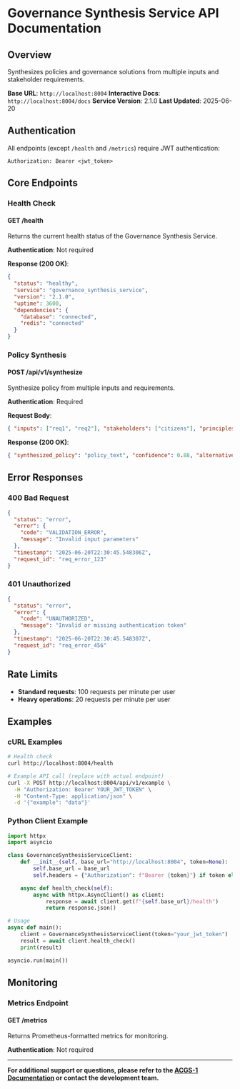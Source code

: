 # Governance Synthesis Service API Documentation

## Overview

Synthesizes policies and governance solutions from multiple inputs and stakeholder requirements.

**Base URL**: `http://localhost:8004`
**Interactive Docs**: `http://localhost:8004/docs`
**Service Version**: 2.1.0
**Last Updated**: 2025-06-20

## Authentication

All endpoints (except `/health` and `/metrics`) require JWT authentication:

```http
Authorization: Bearer <jwt_token>
```

## Core Endpoints

### Health Check

#### GET /health

Returns the current health status of the Governance Synthesis Service.

**Authentication**: Not required

**Response (200 OK)**:

```json
{
  "status": "healthy",
  "service": "governance_synthesis_service",
  "version": "2.1.0",
  "uptime": 3600,
  "dependencies": {
    "database": "connected",
    "redis": "connected"
  }
}
```

### Policy Synthesis

#### POST /api/v1/synthesize

Synthesize policy from multiple inputs and requirements.

**Authentication**: Required

**Request Body**:

```json
{ "inputs": ["req1", "req2"], "stakeholders": ["citizens"], "principles": ["fairness"] }
```

**Response (200 OK)**:

```json
{ "synthesized_policy": "policy_text", "confidence": 0.88, "alternatives": [] }
```

## Error Responses

### 400 Bad Request

```json
{
  "status": "error",
  "error": {
    "code": "VALIDATION_ERROR",
    "message": "Invalid input parameters"
  },
  "timestamp": "2025-06-20T22:30:45.548306Z",
  "request_id": "req_error_123"
}
```

### 401 Unauthorized

```json
{
  "status": "error",
  "error": {
    "code": "UNAUTHORIZED",
    "message": "Invalid or missing authentication token"
  },
  "timestamp": "2025-06-20T22:30:45.548307Z",
  "request_id": "req_error_456"
}
```

## Rate Limits

- **Standard requests**: 100 requests per minute per user
- **Heavy operations**: 20 requests per minute per user

## Examples

### cURL Examples

```bash
# Health check
curl http://localhost:8004/health

# Example API call (replace with actual endpoint)
curl -X POST http://localhost:8004/api/v1/example \
  -H "Authorization: Bearer YOUR_JWT_TOKEN" \
  -H "Content-Type: application/json" \
  -d '{"example": "data"}'
```

### Python Client Example

```python
import httpx
import asyncio

class GovernanceSynthesisServiceClient:
    def __init__(self, base_url="http://localhost:8004", token=None):
        self.base_url = base_url
        self.headers = {"Authorization": f"Bearer {token}"} if token else {}

    async def health_check(self):
        async with httpx.AsyncClient() as client:
            response = await client.get(f"{self.base_url}/health")
            return response.json()

# Usage
async def main():
    client = GovernanceSynthesisServiceClient(token="your_jwt_token")
    result = await client.health_check()
    print(result)

asyncio.run(main())
```

## Monitoring

### Metrics Endpoint

#### GET /metrics

Returns Prometheus-formatted metrics for monitoring.

**Authentication**: Not required

---

**For additional support or questions, please refer to the [ACGS-1 Documentation](../README.md) or contact the development team.**
